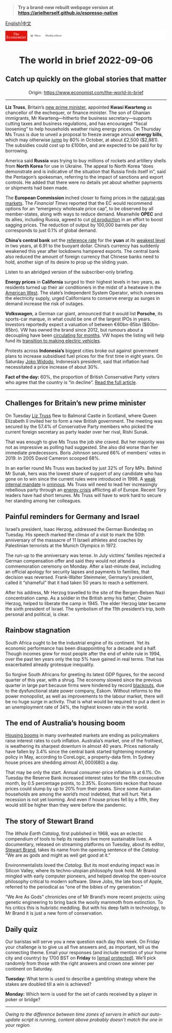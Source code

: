 > **Try a brand-new rebuilt webpage version at https://arielherself.github.io/espresso-native**

[English](https://github.com/arielherself/espresso/blob/main/README.md)|[中文](https://github-com.translate.goog/arielherself/espresso/blob/main/README.md?_x_tr_sl=en&_x_tr_tl=zh-CN&_x_tr_hl=zh-CN&_x_tr_pto=wapp)



![The Economist](menubar.png)

# <p align="center">The world in brief 2022-09-06</p>

## <p align="center">Catch up quickly on the global stories that matter</p>

<p align="center">Origin: <a href="https://www.economist.com/the-world-in-brief">https://www.economist.com/the-world-in-brief</a><hr>

<strong>Liz Truss</strong>, Britain’s [new prime minister](https://www.economist.com/britain/2022/09/05/what-kind-of-prime-minister-will-liz-truss-be), appointed <strong>Kwasi Kwarteng</strong> as chancellor of the exchequer, or finance minister. The son of Ghanian immigrants, Mr Kwarteng—hitherto the business secretary—supports cutting taxes and business regulations, and has encouraged “fiscal loosening” to help households weather rising energy prices. On Thursday Ms Truss is due to unveil a proposal to freeze average annual <strong>energy bills</strong>, which may otherwise [jump](https://www.economist.com/britain/2022/08/26/energy-bills-in-britain-are-soaring) by 80% in October, at about £2,500 ($2,881). The subsidies could cost up to £100bn, and are expected to be paid for by borrowing.

America said <strong>Russia</strong> was trying to buy millions of rockets and artillery shells from <strong>North Korea</strong> for use in Ukraine. The appeal to North Korea “does demonstrate and is indicative of the situation that Russia finds itself in”, said the Pentagon’s spokesman, referring to the impact of sanctions and export controls. He added that there were no details yet about whether payments or shipments had been made.

The <strong>European Commission </strong>inched closer to fixing prices in the [natural-gas markets](https://www.economist.com/finance-and-economics/2022/09/01/europe-scrambles-to-protect-consumers-against-dizzying-energy-prices). The <em>Financial Times </em>reported that the EC would recommend options for an “emergency wholesale price cap”, to be observed by all member-states, along with ways to reduce demand. Meanwhile <strong>OPEC</strong> and its allies, including Russia, agreed to cut [oil production](https://www.economist.com/finance-and-economics/three-big-uncertainties-cloud-the-oil-market/21808307) in an effort to boost sagging prices. The reduction of output by 100,000 barrels per day corresponds to just 0.1% of global demand.

<strong>China’s central bank</strong> set the [reference rate](https://www.economist.com/finance-and-economics/2020/06/11/the-yuan-has-been-one-of-the-worlds-most-stable-major-currencies) for the <strong>yuan</strong> at its [weakest level](https://www.economist.com/finance-and-economics/2022/04/30/china-should-worry-less-about-its-currency) in two years, at 6.91 to the buoyant dollar. China’s currency has suddenly weakened this year after lockdowns hampered exports. The central bank also reduced the amount of foreign currency that Chinese banks need to hold, another sign of its desire to prop up the sliding yuan.

Listen to an abridged version of the subscriber-only briefing.

<strong>Energy prices</strong> in <strong>California</strong> surged to their highest levels in two years, as residents turned up their air conditioners in the midst of a heatwave in the [American West](https://www.economist.com/graphic-detail/2022/08/16/the-most-important-river-in-the-american-west-is-drying-up). The state’s Independent System Operator, which oversees the electricity supply, urged Californians to conserve energy as surges in demand increase the risk of outages.

<strong>Volkswagen</strong>, a German car giant, announced that it would list <strong>Porsche</strong>, its sports-car marque, in what could be one of the largest IPOs in years. Investors reportedly expect a valuation of between €60bn-85bn ($60bn-85bn). VW has owned the brand since 2012, but rumours about a decoupling have been [circulating for months](https://www.economist.com/business/2022/02/26/porsche-and-volkswagen-are-set-to-uncouple-at-last). VW hopes the listing will help fund its [transition to making electric vehicles](https://www.economist.com/business/2022/07/28/volkswagens-new-boss-faces-some-enduring-challenges).

Protests across <strong>Indonesia’s</strong> biggest cities broke out against government plans to increase subsidised fuel prices for the first time in eight years. On Saturday [Joko Widodo](https://www.economist.com/asia/2022/03/26/joko-widodo-is-considering-extending-his-term-in-office), Indonesia’s president, said that inflation had necessitated a price increase of about 30%.

<strong>Fact of the day:</strong> 60%, the proportion of British Conservative Party voters who agree that the country is “in decline”. [Read the full article](https://www.economist.com/britain/2022/09/05/what-kind-of-prime-minister-will-liz-truss-be).

----------

## Challenges for Britain’s new prime minister

On Tuesday [Liz Truss](https://www.economist.com/britain/2022/09/05/what-kind-of-prime-minister-will-liz-truss-be) flew to Balmoral Castle in Scotland, where Queen Elizabeth II invited her to form a new British government. The meeting was secured by the 57.4% of Conservative Party members who picked the current foreign secretary as party leader over her rival, Rishi Sunak.

That was enough to give Ms Truss the job she craved. But her majority was not as impressive as polling had suggested. She also did worse than her immediate predecessors. Boris Johnson secured 66% of members’ votes in 2019. In 2005 David Cameron scooped 68%.

In an earlier round Ms Truss was backed by just 32% of Tory MPs. Behind Mr Sunak, hers was the lowest share of support of any candidate who has gone on to win since the current rules were introduced in 1998. A [weak internal mandate](https://www.economist.com/graphic-detail/2022/07/11/who-will-replace-boris-johnson) is [ominous](https://www.economist.com/britain/2022/07/06/a-monstrous-in-tray-awaits-boris-johnsons-eventual-successor). Ms Truss will need to lead her increasingly rebellious party through an [energy crisis](https://www.economist.com/leaders/2022/09/01/how-to-prevent-europes-energy-crunch-spiralling-into-an-economic-crisis) afflicting all of Europe. Recent Tory leaders have had short tenures. Ms Truss will have to work hard to secure her standing among her colleagues.

## Painful reminders for Germany and Israel

Israel’s president, Isaac Herzog, addressed the German Bundestag on Tuesday. His speech marked the climax of a visit to mark the 50th anniversary of the massacre of 11 Israeli athletes and coaches by Palestinian terrorists at the Munich Olympics in 1972.

The run-up to the anniversary was tense. In July victims’ families rejected a German compensation offer and said they would not attend a commemoration ceremony on Monday. After a last-minute deal, including an official apology for security lapses and payments to families, that decision was reversed. Frank-Walter Steinmeier, Germany’s president, called it “shameful” that it had taken 50 years to reach a settlement.

After his address, Mr Herzog travelled to the site of the Bergen-Belsen Nazi concentration camp. As a soldier in the British army his father, Chaim Herzog, helped to liberate the camp in 1945. The elder Herzog later became the sixth president of Israel. The symbolism of the 11th president’s trip, both personal and political, is clear.

## Rainbow stagnation

South Africa ought to be the industrial engine of its continent. Yet its economic performance has been disappointing for a decade and a half. Though incomes grew for most people after the end of white rule in 1994, over the past ten years only the top 5% have gained in real terms. That has exacerbated already grotesque inequality.

So forgive South Africans for greeting its latest GDP figures, for the second quarter of this year, with a shrug. The economy slowed since the previous quarter in large part because firms were hindered by record [blackouts](https://www.economist.com/the-economist-explains/2022/06/29/why-the-lights-are-going-out-again-in-south-africa), due to the dysfunctional state power company, Eskom. Without reforms to the power monopolist, as well as improvements to the labour market, there will be no huge surge in activity. That is what would be required to put a dent in an unemployment rate of 34%, the highest known rate in the world.

## The end of Australia’s housing boom

[Housing booms](https://www.economist.com/finance-and-economics/2022/08/01/the-global-housing-boom-is-running-out-of-steam) in many overheated markets are ending as policymakers raise interest rates to curb inflation. Australia’s market, one of the frothiest, is weathering its sharpest downturn in almost 40 years. Prices nationally have fallen by 3.4% since the central bank started tightening monetary policy in May, according to CoreLogic, a property-data firm. In Sydney house prices are shedding almost A$1,000 ($680) a day.

That may be only the start. Annual consumer-price inflation is at 6.1%. On Tuesday the Reserve Bank increased interest rates for the fifth consecutive month, by 0.5 percentage points, to 2.35%. Economists reckon that house prices could slump by up to 20% from their peaks. Since some Australian households are among the world’s most indebted, that will hurt. Yet a recession is not yet looming. And even if house prices fell by a fifth, they would still be higher than they were before the pandemic.

## The story of Stewart Brand

The <em>Whole Earth Catalog</em>, first published in 1968, was an eclectic compendium of tools to help its readers live more sustainable lives. A documentary, released on streaming platforms on Tuesday, about its editor, [Stewart Brand](https://www.economist.com/culture/2022/04/06/stewart-brands-belief-in-technology-helped-shape-silicon-valley), takes its name from the opening sentence of the <em>Catalog</em>: “We are as gods and might as well get good at it.”

Environmentalists loved the <em>Catalog</em>. But its most enduring impact was in Silicon Valley, where its techno-utopian philosophy took hold. Mr Brand mingled with early computer pioneers, and helped develop the open-source philosophy critical to modern software. Steve Jobs, the late boss of Apple, referred to the periodical as “one of the bibles of my generation.” 

“We Are As Gods” chronicles one of Mr Brand’s more recent projects: using genetic engineering to bring back the woolly mammoth from extinction. To his critics this is hubristic meddling. But with his deep faith in technology, to Mr Brand it is just a new form of conservation.

## Daily quiz

Our baristas will serve you a new question each day this week. On Friday your challenge is to give us all five answers and, as important, tell us the connecting theme. Email your responses (and include mention of your home city and country) by 1700 BST on <strong>Friday</strong> to [<span class="__cf_email__" data-cfemail="d889adb1a29daba8aabdababb798bdbbb7b6b7b5b1abacf6bbb7b5">[email&#160;protected]</span>](https://mail.google.com/mail/?view=cm&amp;fs=1&amp;tf=1&amp;to=QuizEspresso@economist.com). We’ll pick randomly from those with the right answers and crown one winner per continent on Saturday.

<strong>Tuesday: </strong>What term is used to describe a gambling strategy where the stakes are doubled till a win is achieved?

<strong>Monday:</strong> Which term is used for the set of cards received by a player in poker or bridge?

----------

*Owing to the difference between time zones of servers in which our auto-update script is running, content above probably doesn't match the one in your region.*
